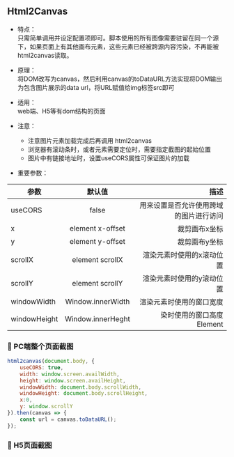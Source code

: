 ## Html2Canvas

- 特点：   
只需简单调用并设定配置项即可。脚本使用的所有图像需要驻留在同一个源下，如果页面上有其他画布元素，这些元素已经被跨源内容污染，不再能被html2canvas读取。

- 原理：   
将DOM改写为canvas，然后利用canvas的toDataURL方法实现将DOM输出为包含图片展示的data url，将URL赋值给img标签src即可

- 适用：  
web端、H5等有dom结构的页面

- 注意：
    - 注意图片元素加载完成后再调用 html2canvas
    - 浏览器有滚动条时，或者元素需要定位时，需要指定截图的起始位置
    - 图片中有链接地址时，设置useCORS属性可保证图片的加载

- 重要参数：

| 参数          | 默认值        | 描述  |
| ------------- |:-------------:| -----:|
| useCORS       | false         |    用来设置是否允许使用跨域的图片进行访问 |
| x	            | element x-offset	| 裁剪画布x坐标
| y	            | element y-offset	| 裁剪画布y坐标
| scrollX	    | element scrollX	| 渲染元素时使用的x滚动位置
| scrollY	    | element scrollY	| 渲染元素时使用的y滚动位置
| windowWidth	| Window.innerWidth	| 渲染元素时使用的窗口宽度
| windowHeight	| Window.innerHeght	| 染时使用的窗口高度 Element

### :chestnut: PC端整个页面截图

```js
html2canvas(document.body, {
    useCORS: true,
    width: window.screen.availWidth,
    height: window.screen.availHeight,
    windowWidth: document.body.scrollWidth,
    windowHeight: document.body.scrollHeight,
    x:0,
    y: window.scrollY
}).then(canvas => {
    const url = canvas.toDataURL();
});
```

### :chestnut: H5页面截图

<!-- - 简单模拟，存在小问题，H5页面的时候使用定位占据整个窗口宽高即可 -->

<!-- <ShareOne/> -->
